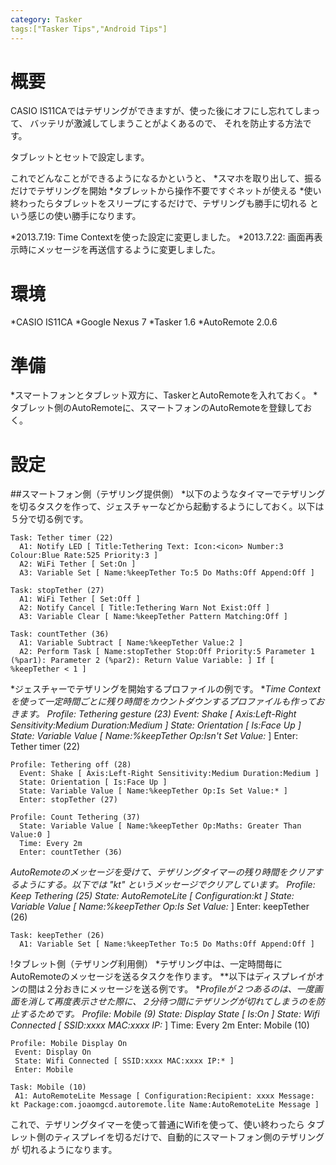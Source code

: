 ```yaml
---
category: Tasker
tags:["Tasker Tips","Android Tips"]
---
```


概要
====
CASIO IS11CAではテザリングができますが、使った後にオフにし忘れてしまって、
バッテリが激減してしまうことがよくあるので、
それを防止する方法です。

タブレットとセットで設定します。

これでどんなことができるようになるかというと、
*スマホを取り出して、振るだけでテザリングを開始
*タブレットから操作不要ですぐネットが使える
*使い終わったらタブレットをスリープにするだけで、テザリングも勝手に切れる
という感じの使い勝手になります。

*2013.7.19: Time Contextを使った設定に変更しました。
*2013.7.22: 画面再表示時にメッセージを再送信するように変更しました。

環境
====
*CASIO IS11CA
*Google Nexus 7
*Tasker 1.6
*AutoRemote 2.0.6

準備
====
*スマートフォンとタブレット双方に、TaskerとAutoRemoteを入れておく。
*タブレット側のAutoRemoteに、スマートフォンのAutoRemoteを登録しておく。

設定
====
##スマートフォン側（テザリング提供側）
*以下のようなタイマーでテザリングを切るタスクを作って、ジェスチャーなどから起動するようにしておく。以下は５分で切る例です。

    Task: Tether timer (22)
      A1: Notify LED [ Title:Tethering Text: Icon:<icon> Number:3 Colour:Blue Rate:525 Priority:3 ] 
      A2: WiFi Tether [ Set:On ] 
      A3: Variable Set [ Name:%keepTether To:5 Do Maths:Off Append:Off ] 
    
    Task: stopTether (27)
      A1: WiFi Tether [ Set:Off ] 
      A2: Notify Cancel [ Title:Tethering Warn Not Exist:Off ] 
      A3: Variable Clear [ Name:%keepTether Pattern Matching:Off ] 
    
    Task: countTether (36)
      A1: Variable Subtract [ Name:%keepTether Value:2 ] 
      A2: Perform Task [ Name:stopTether Stop:Off Priority:5 Parameter 1 (%par1): Parameter 2 (%par2): Return Value Variable: ] If [ %keepTether < 1 ]

*ジェスチャーでテザリングを開始するプロファイルの例です。
**Time Contextを使って一定時間ごとに残り時間をカウントダウンするプロファイルも作っておきます。
    Profile: Tethering gesture (23)
      Event: Shake [ Axis:Left-Right Sensitivity:Medium Duration:Medium ]
      State: Orientation [ Is:Face Up ]
      State: Variable Value [ Name:%keepTether Op:Isn't Set Value:* ]
      Enter: Tether timer (22)
    
    Profile: Tethering off (28)
      Event: Shake [ Axis:Left-Right Sensitivity:Medium Duration:Medium ]
      State: Orientation [ Is:Face Up ]
      State: Variable Value [ Name:%keepTether Op:Is Set Value:* ]
      Enter: stopTether (27)
    
    Profile: Count Tethering (37)
      State: Variable Value [ Name:%keepTether Op:Maths: Greater Than Value:0 ]
      Time: Every 2m
      Enter: countTether (36)

*AutoRemoteのメッセージを受けて、テザリングタイマーの残り時間をクリアするようにする。以下では "kt" というメッセージでクリアしています。
    Profile: Keep Tethering (25)
      State: AutoRemoteLite [ Configuration:kt ]
      State: Variable Value [ Name:%keepTether Op:Is Set Value:* ]
      Enter: keepTether (26)
 
    Task: keepTether (26)
      A1: Variable Set [ Name:%keepTether To:5 Do Maths:Off Append:Off ]

!タブレット側（テザリング利用側）
*テザリング中は、一定時間毎にAutoRemoteのメッセージを送るタスクを作ります。
**以下はディスプレイがオンの間は２分おきにメッセージを送る例です。
**Profileが２つあるのは、一度画面を消して再度表示させた際に、２分待つ間にテザリングが切れてしまうのを防止するためです。
    Profile: Mobile (9)
     State: Display State [ Is:On ]
     State: Wifi Connected [ SSID:xxxx MAC:xxxx IP:* ]
     Time: Every 2m
     Enter: Mobile (10)
    
    Profile: Mobile Display On
     Event: Display On
     State: Wifi Connected [ SSID:xxxx MAC:xxxx IP:* ]
     Enter: Mobile
    
    Task: Mobile (10)
     A1: AutoRemoteLite Message [ Configuration:Recipient: xxxx Message: kt Package:com.joaomgcd.autoremote.lite Name:AutoRemoteLite Message ]

これで、テザリングタイマーを使って普通にWifiを使って、使い終わったら
タブレット側のティスプレイを切るだけで、自動的にスマートフォン側のテザリングが
切れるようになります。
